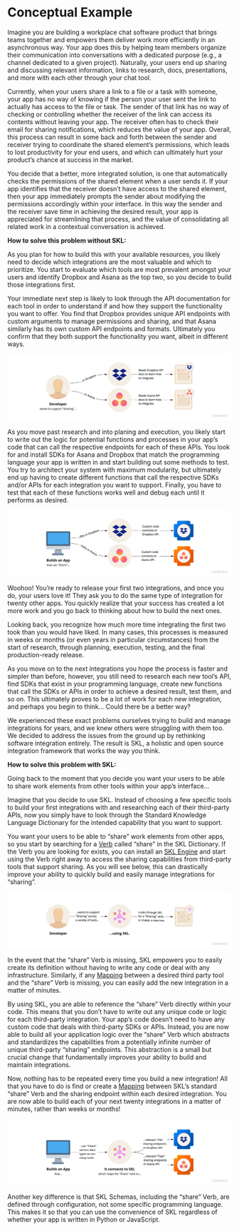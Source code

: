 # Conceptual Example

Imagine you are building a workplace chat software product that brings teams together and empowers them deliver work more efficiently in an asynchronous way. Your app does this by helping team members organize their communication into conversations with a dedicated purpose (e.g., a channel dedicated to a given project). Naturally, your users end up sharing and discussing relevant information, links to research, docs, presentations, and more with each other through your chat tool.

Currently, when your users share a link to a file or a task with someone, your app has no way of knowing if the person your user sent the link to actually has access to the file or task. The sender of that link has no way of checking or controlling whether the receiver of the link can access its contents without leaving your app. The receiver often has to check their email for sharing notifications, which reduces the value of your app. Overall, this process can result in some back and forth between the sender and receiver trying to coordinate the shared element’s permissions, which leads to lost productivity for your end users, and which can ultimately hurt your product’s chance at success in the market.

You decide that a better, more integrated solution, is one that automatically checks the permissions of the shared element when a user sends it. If your app identifies that the receiver doesn’t have access to the shared element, then your app immediately prompts the sender about modifying the permissions accordingly within your interface. In this way the sender and the receiver save time in achieving the desired result, your app is appreciated for streamlining that process, and the value of consolidating all related work in a contextual conversation is achieved.

**How to solve this problem without SKL:**

As you plan for how to build this with your available resources, you likely need to decide which integrations are the most valuable and which to prioritize. You start to evaluate which tools are most prevalent amongst your users and identify Dropbox and Asana as the top two, so you decide to build those integrations first.

Your immediate next step is likely to look through the API documentation for each tool in order to understand if and how they support the functionality you want to offer. You find that Dropbox provides unique API endpoints with custom arguments to manage permissions and sharing, and that Asana similarly has its own custom API endpoints and formats. Ultimately you confirm that they both support the functionality you want, albeit in different ways.

![](../.gitbook/assets/old-developer-workflow.jpg)

As you move past research and into planing and execution, you likely start to write out the logic for potential functions and processes in your app’s code that can call the respective endpoints for each of these APIs. You look for and install SDKs for Asana and Dropbox that match the programming language your app is written in and start building out some methods to test. You try to architect your system with maximum modularity, but ultimately end up having to create different functions that call the respective SDKs and/or APIs for each integration you want to support. Finally, you have to test that each of these functions works well and debug each until it performs as desired.

![](../.gitbook/assets/old-developer-implementation.jpg)

Woohoo! You’re ready to release your first two integrations, and once you do, your users love it! They ask you to do the same type of integration for twenty other apps. You quickly realize that your success has created a lot more work and you go back to thinking about how to build the next ones.

Looking back, you recognize how much more time integrating the first two took than you would have liked. In many cases, this processes is measured in weeks or months (or even years in particular circumstances) from the start of research, through planning, execution, testing, and the final production-ready release.

As you move on to the next integrations you hope the process is faster and simpler than before, however, you still need to research each new tool’s API, find SDKs that exist in your programming language, create new functions that call the SDKs or APIs in order to achieve a desired result, test them, and so on. This ultimately proves to be a lot of work for each new integration, and perhaps you begin to think… Could there be a better way?

We experienced these exact problems ourselves trying to build and manage integrations for years, and we knew others were struggling with them too. We decided to address the issues from the ground up by rethinking software integration entirely. The result is SKL, a holistic and open source integration framework that works the way you think.

**How to solve this problem with SKL:**

Going back to the moment that you decide you want your users to be able to share work elements from other tools within your app’s interface…

Imagine that you decide to use SKL. Instead of choosing a few specific tools to build your first integrations with and researching each of their third-party APIs, now you simply have to look through the Standard Knowledge Language Dictionary for the intended capability that you want to support.

You want your users to be able to “share” work elements from other apps, so you start by searching for a [Verb](../concepts/verbs.md) called “share” in the SKL Dictionary. If the Verb you are looking for exists, you can install an [SKL Engine](../concepts/engines.md) and start using the Verb right away to access the sharing capabilities from third-party tools that support sharing. As you will see below, this can drastically improve your ability to quickly build and easily manage integrations for “sharing”.

![](../.gitbook/assets/new-developer-workflow.jpg)

In the event that the “share” Verb is missing, SKL empowers you to easily create its definition without having to write any code or deal with any infrastructure. Similarly, if any [Mapping](../concepts/mappings.md) between a desired third party tool and the “share” Verb is missing, you can easily add the new integration in a matter of minutes.

By using SKL, you are able to reference the “share” Verb directly within your code. This means that you don’t have to write out any unique code or logic for each third-party integration. Your app’s code doesn’t need to have any custom code that deals with third-party SDKs or APIs. Instead, you are now able to build all your application logic over the “share” Verb which abstracts and standardizes the capabilities from a potentially infinite number of unique third-party “sharing” endpoints. This abstraction is a small but crucial change that fundamentally improves your ability to build and maintain integrations.

Now, nothing has to be repeated every time you build a new integration! All that you have to do is find or create a [Mapping](../concepts/mappings.md) between SKL’s standard “share” Verb and the sharing endpoint within each desired integration. You are now able to build each of your next twenty integrations in a matter of minutes, rather than weeks or months!

![](../.gitbook/assets/new-developer-implementation.jpg)

Another key difference is that SKL Schemas, including the “share” Verb, are defined through configuration, not some specific programming language. This makes it so that you can use the convenience of SKL regardless of whether your app is written in Python or JavaScript.
